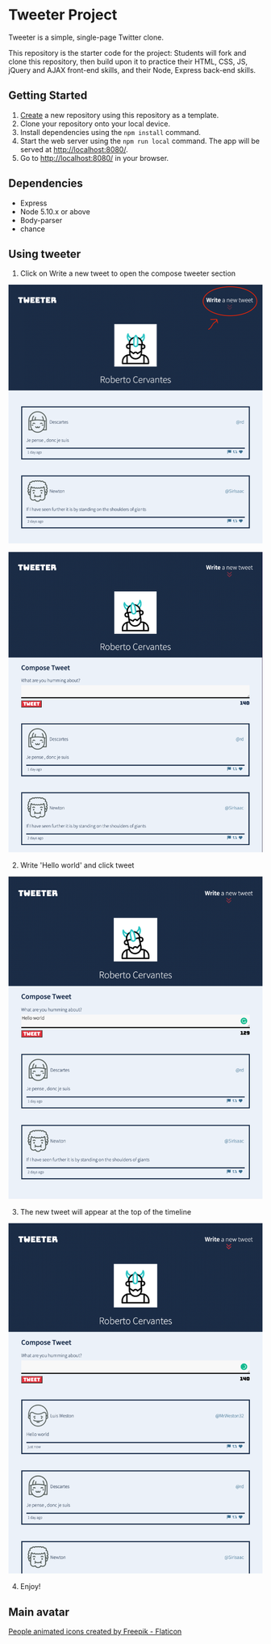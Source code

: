 # Tweeter Project

Tweeter is a simple, single-page Twitter clone.

This repository is the starter code for the project: Students will fork and clone this repository, then build upon it to practice their HTML, CSS, JS, jQuery and AJAX front-end skills, and their Node, Express back-end skills.

## Getting Started

1. [Create](https://docs.github.com/en/repositories/creating-and-managing-repositories/creating-a-repository-from-a-template) a new repository using this repository as a template.
2. Clone your repository onto your local device.
3. Install dependencies using the `npm install` command.
3. Start the web server using the `npm run local` command. The app will be served at <http://localhost:8080/>.
4. Go to <http://localhost:8080/> in your browser.

## Dependencies

- Express
- Node 5.10.x or above
- Body-parser
- chance

## Using tweeter
1. Click on Write a new tweet to open the compose tweeter section


!['Screenshot of Write new tweet](./public/images/for-readme/img1.png)

!['Screenshot of tweet compose section](./public/images/for-readme/img2.png)


2. Write 'Hello world' and click tweet


!['Screenshot of tweet writing](./public/images/for-readme/img3.png)


3. The new tweet will appear at the top of the timeline


!['Screenshot of tweets timeline](./public/images/for-readme/img4.png)


4. Enjoy!



## Main avatar

<a href="https://www.flaticon.com/free-animated-icons/people" title="people animated icons">People animated icons created by Freepik - Flaticon</a>
